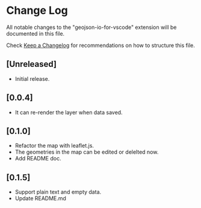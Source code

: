 # Change Log

All notable changes to the "geojson-io-for-vscode" extension will be documented in this file.

Check [Keep a Changelog](http://keepachangelog.com/) for recommendations on how to structure this file.

## [Unreleased]

- Initial release.

## [0.0.4]

- It can re-render the layer when data saved.

## [0.1.0]

- Refactor the map with leaflet.js.
- The geometries in the map can be edited or delelted now.
- Add README doc.

## [0.1.5]

- Support plain text and empty data.
- Update README.md